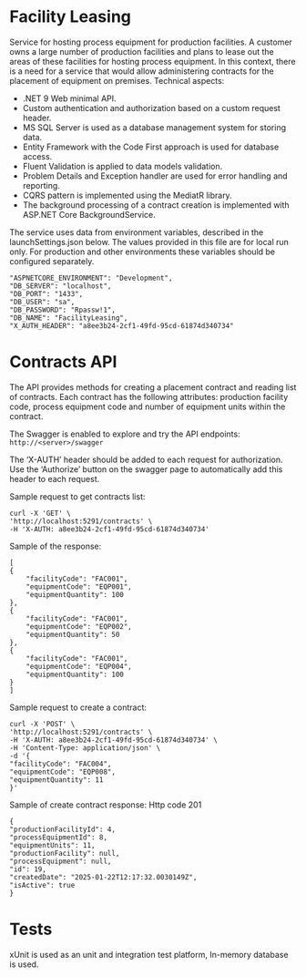 # Facility Leasing 

Service for hosting process equipment for production facilities.
A customer owns a large number of production facilities and plans to lease out the areas of these facilities for hosting process equipment. In this context, there is a need for a service that would allow administering contracts for the placement of equipment on premises.
Technical aspects:
* .NET 9 Web minimal API.
* Custom authentication and authorization based on a custom request header.
* MS SQL Server is used as a database management system for storing data.
* Entity Framework with the Code First approach is used for database access.
* Fluent Validation is applied to data models validation.
* Problem Details and Exception handler are used for error handling and reporting.
* CQRS pattern is implemented using the MediatR library.
* The background processing of a contract creation is implemented with ASP.NET Core BackgroundService.

The service uses data from environment variables, described in the launchSettings.json below. The values provided in this file are for local run only. For production and other environments these variables should be configured separately.

    "ASPNETCORE_ENVIRONMENT": "Development",
    "DB_SERVER": "localhost",
    "DB_PORT": "1433",
    "DB_USER": "sa",
    "DB_PASSWORD": "Rpassw!1",
    "DB_NAME": "FacilityLeasing",
    "X_AUTH_HEADER": "a8ee3b24-2cf1-49fd-95cd-61874d340734"

# Contracts API

The API provides methods for creating a placement contract and reading list of contracts. Each contract has the following attributes: production facility code, process equipment code and number of equipment units within the contract.

The Swagger is enabled to explore and try the API endpoints: ` http://<server>/swagger `

The ‘X-AUTH’ header should be added to each request for authorization. Use the ‘Authorize’ button on the swagger page to automatically add this header to each request.

Sample request to get contracts list:

    curl -X 'GET' \
    'http://localhost:5291/contracts' \
    -H 'X-AUTH: a8ee3b24-2cf1-49fd-95cd-61874d340734'

Sample of the response:

    [
    {
        "facilityCode": "FAC001",
        "equipmentCode": "EQP001",
        "equipmentQuantity": 100
    },
    {
        "facilityCode": "FAC001",
        "equipmentCode": "EQP002",
        "equipmentQuantity": 50
    },
    {
        "facilityCode": "FAC001",
        "equipmentCode": "EQP004",
        "equipmentQuantity": 100
    }
    ]

Sample request to create a contract:

    curl -X 'POST' \
    'http://localhost:5291/contracts' \
    -H 'X-AUTH: a8ee3b24-2cf1-49fd-95cd-61874d340734' \
    -H 'Content-Type: application/json' \
    -d '{
    "facilityCode": "FAC004",
    "equipmentCode": "EQP008",
    "equipmentQuantity": 11
    }'

Sample of create contract response:
Http code 201

    {
    "productionFacilityId": 4,
    "processEquipmentId": 8,
    "equipmentUnits": 11,
    "productionFacility": null,
    "processEquipment": null,
    "id": 19,
    "createdDate": "2025-01-22T12:17:32.0030149Z",
    "isActive": true
    }

# Tests

xUnit is used as an unit and integration test platform, In-memory database is used. 






